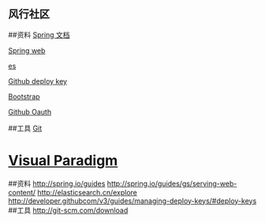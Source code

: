 ## 风行社区


##资料
[Spring 文档]( http://spring.io/guides) 

[Spring web](http://spring.io/guides/gs/serving-web-content/)

[es](http://elasticsearch.cn/explore) 

[Github deploy key](http://developer.githubcom/v3/guides/managing-deploy-keys/#deploy-keys)

[Bootstrap](http://v3.bootcss.com/getting-started/)

[Github Oauth](http://developer.github.com/apps/building-oauth-apps/creating-an-oauth-app/)

##工具
[Git](http://git-scm.com/download)

[Visual Paradigm](http://www.visual-paradigm.com)
=======
##资料
http://spring.io/guides
http://spring.io/guides/gs/serving-web-content/
http://elasticsearch.cn/explore 
http://developer.githubcom/v3/guides/managing-deploy-keys/#deploy-keys
##工具
http://git-scm.com/download

